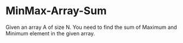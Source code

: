 # MinMax-Array-Sum
Given an array A of size N. You need to find the sum of Maximum and Minimum element in the given array.
